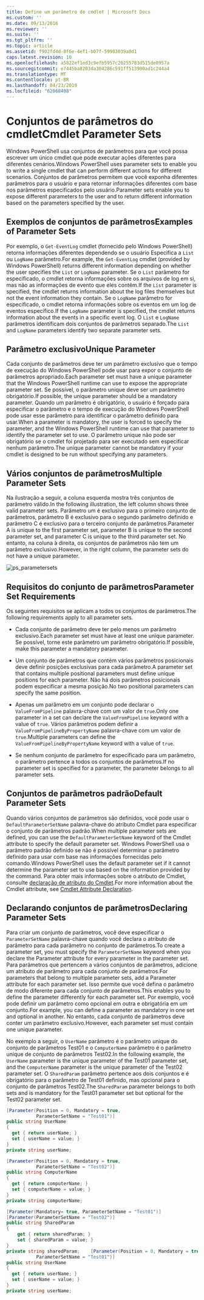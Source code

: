 ```yaml
---
title: Define um parâmetro de cmdlet | Microsoft Docs
ms.custom: ''
ms.date: 09/13/2016
ms.reviewer: ''
ms.suite: ''
ms.tgt_pltfrm: ''
ms.topic: article
ms.assetid: f902fd4d-8f6e-4ef1-b07f-59983039a0d1
caps.latest.revision: 10
ms.openlocfilehash: a5822ef1ed3c9efb5957c20255783d515de8957a
ms.sourcegitcommit: e7445ba8203da304286c591ff513900ad1c244a4
ms.translationtype: MT
ms.contentlocale: pt-BR
ms.lasthandoff: 04/23/2019
ms.locfileid: "62068498"
---
```

# <a name="cmdlet-parameter-sets"></a><span data-ttu-id="a010f-102">Conjuntos de parâmetros do cmdlet</span><span class="sxs-lookup"><span data-stu-id="a010f-102">Cmdlet Parameter Sets</span></span>

<span data-ttu-id="a010f-103">Windows PowerShell usa conjuntos de parâmetros para que você possa escrever um único cmdlet que pode executar ações diferentes para diferentes cenários.</span><span class="sxs-lookup"><span data-stu-id="a010f-103">Windows PowerShell uses parameter sets to enable you to write a single cmdlet that can perform different actions for different scenarios.</span></span> <span data-ttu-id="a010f-104">Conjuntos de parâmetros permitem que você exponha diferentes parâmetros para o usuário e para retornar informações diferentes com base nos parâmetros especificados pelo usuário.</span><span class="sxs-lookup"><span data-stu-id="a010f-104">Parameter sets enable you to expose different parameters to the user and to return different information based on the parameters specified by the user.</span></span>

## <a name="examples-of-parameter-sets"></a><span data-ttu-id="a010f-105">Exemplos de conjuntos de parâmetros</span><span class="sxs-lookup"><span data-stu-id="a010f-105">Examples of Parameter Sets</span></span>

<span data-ttu-id="a010f-106">Por exemplo, o `Get-EventLog` cmdlet (fornecido pelo Windows PowerShell) retorna informações diferentes dependendo se o usuário Especifica a `List` ou `LogName` parâmetro.</span><span class="sxs-lookup"><span data-stu-id="a010f-106">For example, the `Get-EventLog` cmdlet (provided by Windows PowerShell) returns different information depending on whether the user specifies the `List` or `LogName` parameter.</span></span> <span data-ttu-id="a010f-107">Se o `List` parâmetro for especificado, o cmdlet retorna informações sobre os arquivos de log em si, mas não as informações de evento que eles contêm.</span><span class="sxs-lookup"><span data-stu-id="a010f-107">If the `List` parameter is specified, the cmdlet returns information about the log files themselves but not the event information they contain.</span></span> <span data-ttu-id="a010f-108">Se o `LogName` parâmetro for especificado, o cmdlet retorna informações sobre os eventos em um log de eventos específico.</span><span class="sxs-lookup"><span data-stu-id="a010f-108">If the `LogName` parameter is specified, the cmdlet returns information about the events in a specific event log.</span></span> <span data-ttu-id="a010f-109">O `List` e `LogName` parâmetros identificam dois conjuntos de parâmetros separado.</span><span class="sxs-lookup"><span data-stu-id="a010f-109">The `List` and `LogName` parameters identify two separate parameter sets.</span></span>

## <a name="unique-parameter"></a><span data-ttu-id="a010f-110">Parâmetro exclusivo</span><span class="sxs-lookup"><span data-stu-id="a010f-110">Unique Parameter</span></span>

<span data-ttu-id="a010f-111">Cada conjunto de parâmetros deve ter um parâmetro exclusivo que o tempo de execução do Windows PowerShell pode usar para expor o conjunto de parâmetros apropriado.</span><span class="sxs-lookup"><span data-stu-id="a010f-111">Each parameter set must have a unique parameter that the Windows PowerShell runtime can use to expose the appropriate parameter set.</span></span> <span data-ttu-id="a010f-112">Se possível, o parâmetro unique deve ser um parâmetro obrigatório.</span><span class="sxs-lookup"><span data-stu-id="a010f-112">If possible, the unique parameter should be a mandatory parameter.</span></span> <span data-ttu-id="a010f-113">Quando um parâmetro é obrigatório, o usuário é forçado para especificar o parâmetro e o tempo de execução do Windows PowerShell pode usar esse parâmetro para identificar o parâmetro definido para usar.</span><span class="sxs-lookup"><span data-stu-id="a010f-113">When a parameter is mandatory, the user is forced to specify the parameter, and the Windows PowerShell runtime can use that parameter to identify the parameter set to use.</span></span> <span data-ttu-id="a010f-114">O parâmetro unique não pode ser obrigatório se o cmdlet foi projetado para ser executado sem especificar nenhum parâmetro.</span><span class="sxs-lookup"><span data-stu-id="a010f-114">The unique parameter cannot be mandatory if your cmdlet is designed to be run without specifying any parameters.</span></span>

## <a name="multiple-parameter-sets"></a><span data-ttu-id="a010f-115">Vários conjuntos de parâmetros</span><span class="sxs-lookup"><span data-stu-id="a010f-115">Multiple Parameter Sets</span></span>

<span data-ttu-id="a010f-116">Na ilustração a seguir, a coluna esquerda mostra três conjuntos de parâmetro válido.</span><span class="sxs-lookup"><span data-stu-id="a010f-116">In the following illustration, the left column shows three valid parameter sets.</span></span> <span data-ttu-id="a010f-117">Parâmetro um é exclusivo para o primeiro conjunto de parâmetros, parâmetro B é exclusivo para o segundo parâmetro definido e parâmetro C é exclusivo para o terceiro conjunto de parâmetros.</span><span class="sxs-lookup"><span data-stu-id="a010f-117">Parameter A is unique to the first parameter set, parameter B is unique to the second parameter set, and parameter C is unique to the third parameter set.</span></span> <span data-ttu-id="a010f-118">No entanto, na coluna à direita, os conjuntos de parâmetros não tem um parâmetro exclusivo.</span><span class="sxs-lookup"><span data-stu-id="a010f-118">However, in the right column, the parameter sets do not have a unique parameter.</span></span>

![ps_parametersets](../media/ps-parametersets.gif)

## <a name="parameter-set-requirements"></a><span data-ttu-id="a010f-120">Requisitos do conjunto de parâmetros</span><span class="sxs-lookup"><span data-stu-id="a010f-120">Parameter Set Requirements</span></span>

<span data-ttu-id="a010f-121">Os seguintes requisitos se aplicam a todos os conjuntos de parâmetros.</span><span class="sxs-lookup"><span data-stu-id="a010f-121">The following requirements apply to all parameter sets.</span></span>

- <span data-ttu-id="a010f-122">Cada conjunto de parâmetro deve ter pelo menos um parâmetro exclusivo.</span><span class="sxs-lookup"><span data-stu-id="a010f-122">Each parameter set must have at least one unique parameter.</span></span> <span data-ttu-id="a010f-123">Se possível, torne este parâmetro um parâmetro obrigatório.</span><span class="sxs-lookup"><span data-stu-id="a010f-123">If possible, make this parameter a mandatory parameter.</span></span>

- <span data-ttu-id="a010f-124">Um conjunto de parâmetros que contém vários parâmetros posicionais deve definir posições exclusivas para cada parâmetro.</span><span class="sxs-lookup"><span data-stu-id="a010f-124">A parameter set that contains multiple positional parameters must define unique positions for each parameter.</span></span> <span data-ttu-id="a010f-125">Não há dois parâmetros posicionais podem especificar a mesma posição.</span><span class="sxs-lookup"><span data-stu-id="a010f-125">No two positional parameters can specify the same position.</span></span>

- <span data-ttu-id="a010f-126">Apenas um parâmetro em um conjunto pode declarar o `ValueFromPipeline` palavra-chave com um valor de `true`.</span><span class="sxs-lookup"><span data-stu-id="a010f-126">Only one parameter in a set can declare the `ValueFromPipeline` keyword with a value of `true`.</span></span> <span data-ttu-id="a010f-127">Vários parâmetros podem definir a `ValueFromPipelineByPropertyName` palavra-chave com um valor de `true`.</span><span class="sxs-lookup"><span data-stu-id="a010f-127">Multiple parameters can define the `ValueFromPipelineByPropertyName` keyword with a value of `true`.</span></span>

- <span data-ttu-id="a010f-128">Se nenhum conjunto de parâmetro for especificado para um parâmetro, o parâmetro pertence a todos os conjuntos de parâmetros.</span><span class="sxs-lookup"><span data-stu-id="a010f-128">If no parameter set is specified for a parameter, the parameter belongs to all parameter sets.</span></span>

## <a name="default-parameter-sets"></a><span data-ttu-id="a010f-129">Conjuntos de parâmetros padrão</span><span class="sxs-lookup"><span data-stu-id="a010f-129">Default Parameter Sets</span></span>

<span data-ttu-id="a010f-130">Quando vários conjuntos de parâmetros são definidos, você pode usar o `DefaultParameterSetName` palavra-chave do atributo Cmdlet para especificar o conjunto de parâmetros padrão.</span><span class="sxs-lookup"><span data-stu-id="a010f-130">When multiple parameter sets are defined, you can use the `DefaultParameterSetName` keyword of the Cmdlet attribute to specify the default parameter set.</span></span> <span data-ttu-id="a010f-131">Windows PowerShell usa o parâmetro padrão definido se não é possível determinar o parâmetro definido para usar com base nas informações fornecidas pelo comando.</span><span class="sxs-lookup"><span data-stu-id="a010f-131">Windows PowerShell uses the default parameter set if it cannot determine the parameter set to use based on the information provided by the command.</span></span> <span data-ttu-id="a010f-132">Para obter mais informações sobre o atributo de Cmdlet, consulte [declaração de atributo do Cmdlet](./cmdlet-attribute-declaration.md).</span><span class="sxs-lookup"><span data-stu-id="a010f-132">For more information about the Cmdlet attribute, see [Cmdlet Attribute Declaration](./cmdlet-attribute-declaration.md).</span></span>

## <a name="declaring-parameter-sets"></a><span data-ttu-id="a010f-133">Declarando conjuntos de parâmetros</span><span class="sxs-lookup"><span data-stu-id="a010f-133">Declaring Parameter Sets</span></span>

<span data-ttu-id="a010f-134">Para criar um conjunto de parâmetros, você deve especificar o `ParameterSetName` palavra-chave quando você declara o atributo de parâmetro para cada parâmetro no conjunto de parâmetros.</span><span class="sxs-lookup"><span data-stu-id="a010f-134">To create a parameter set, you must specify the `ParameterSetName` keyword when you declare the Parameter attribute for every parameter in the parameter set.</span></span> <span data-ttu-id="a010f-135">Para parâmetros que pertencem a vários conjuntos de parâmetros, adicione um atributo de parâmetro para cada conjunto de parâmetros.</span><span class="sxs-lookup"><span data-stu-id="a010f-135">For parameters that belong to multiple parameter sets, add a Parameter attribute for each parameter set.</span></span> <span data-ttu-id="a010f-136">Isso permite que você defina o parâmetro de modo diferente para cada conjunto de parâmetros.</span><span class="sxs-lookup"><span data-stu-id="a010f-136">This enables you to define the parameter differently for each parameter set.</span></span> <span data-ttu-id="a010f-137">Por exemplo, você pode definir um parâmetro como opcional em outra e obrigatória em um conjunto.</span><span class="sxs-lookup"><span data-stu-id="a010f-137">For example, you can define a parameter as mandatory in one set and optional in another.</span></span> <span data-ttu-id="a010f-138">No entanto, cada conjunto de parâmetros deve conter um parâmetro exclusivo.</span><span class="sxs-lookup"><span data-stu-id="a010f-138">However, each parameter set must contain one unique parameter.</span></span>

<span data-ttu-id="a010f-139">No exemplo a seguir, o `UserName` parâmetro é o parâmetro unique do conjunto de parâmetros Test01 e o `ComputerName` parâmetro é o parâmetro unique de conjunto de parâmetros Test02.</span><span class="sxs-lookup"><span data-stu-id="a010f-139">In the following example, the `UserName` parameter is the unique parameter of the Test01 parameter set, and the `ComputerName` parameter is the unique parameter of the Test02 parameter set.</span></span> <span data-ttu-id="a010f-140">O `SharedParam` parâmetro pertence aos dois conjuntos e é obrigatório para o parâmetro de Test01 definido, mas opcional para o conjunto de parâmetros Test02.</span><span class="sxs-lookup"><span data-stu-id="a010f-140">The `SharedParam` parameter belongs to both sets and is mandatory for the Test01 parameter set but optional for the Test02 parameter set.</span></span>

```csharp
[Parameter(Position = 0, Mandatory = true,
           ParameterSetName = "Test01")]
public string UserName
{
  get { return userName; }
  set { userName = value; }
}
private string userName;

[Parameter(Position = 0, Mandatory = true,
           ParameterSetName = "Test02")]
public string ComputerName
{
  get { return computerName; }
  set { computerName = value; }
}
private string computerName;

[Parameter(Mandatory= true, ParameterSetName = "Test01")]
[Parameter(ParameterSetName = "Test02")]
public string SharedParam
{
    get { return sharedParam; }
    set { sharedParam = value; }
}
private string sharedParam;    [Parameter(Position = 0, Mandatory = true,
           ParameterSetName = "Test01")]
public string UserName
{
  get { return userName; }
  set { userName = value; }
}
private string userName;
```